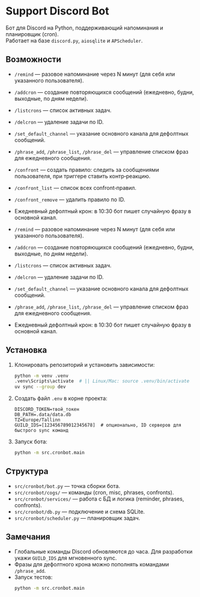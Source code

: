 # Support Discord Bot

Бот для Discord на Python, поддерживающий напоминания и планировщик (cron).  
Работает на базе `discord.py`, `aiosqlite` и `APScheduler`.

## Возможности
- `/remind` — разовое напоминание через N минут (для себя или указанного пользователя).  
- `/addcron` — создание повторяющихся сообщений (ежедневно, будни, выходные, по дням недели).  
- `/listcrons` — список активных задач.  
- `/delcron` — удаление задачи по ID.  
- `/set_default_channel` — указание основного канала для дефолтных сообщений.  
- `/phrase_add`, `/phrase_list`, `/phrase_del` — управление списком фраз для ежедневного сообщения.  
- `/confront` — создать правило: следить за сообщениями пользователя, при триггере ставить контр‑реакцию.  
- `/confront_list` — список всех confront‑правил.  
- `/confront_remove` — удалить правило по ID.  
- Ежедневный дефолтный крон: в 10:30 бот пишет случайную фразу в основной канал.


- `/remind` — разовое напоминание через N минут (для себя или указанного пользователя).  
- `/addcron` — создание повторяющихся сообщений (ежедневно, будни, выходные, по дням недели).  
- `/listcrons` — список активных задач.  
- `/delcron` — удаление задачи по ID.  
- `/set_default_channel` — указание основного канала для дефолтных сообщений.  
- `/phrase_add`, `/phrase_list`, `/phrase_del` — управление списком фраз для ежедневного сообщения.  
- Ежедневный дефолтный крон: в 10:30 бот пишет случайную фразу в основной канал.

## Установка
1. Клонировать репозиторий и установить зависимости:
   ```bash
   python -m venv .venv
   .venv\Scripts\activate  # || Linux/Mac: source .venv/bin/activate
   uv sync --group dev
   ```

2. Создать файл `.env` в корне проекта:
   ```dotenv
   DISCORD_TOKEN=твой_токен
   DB_PATH=.data/data.db
   TZ=Europe/Tallinn
   GUILD_IDS=[123456789012345678]  # опционально, ID серверов для быстрого sync команд
   ```

3. Запуск бота:
   ```bash
   python -m src.cronbot.main
   ```

## Структура
- `src/cronbot/bot.py` — точка сборки бота.  
- `src/cronbot/cogs/` — команды (cron, misc, phrases, confronts).  
- `src/cronbot/services/` — работа с БД и логика (reminder, phrases, confronts).  
- `src/cronbot/db.py` — подключение и схема SQLite.  
- `src/cronbot/scheduler.py` — планировщик задач.

## Замечания
- Глобальные команды Discord обновляются до часа. Для разработки укажи `GUILD_IDS` для мгновенного sync.  
- Фразы для дефолтного крона можно пополнять командами `/phrase_add`.
- Запуск тестов:
   ```bash
   python -m src.cronbot.main
   ```

